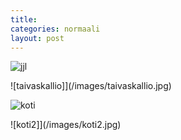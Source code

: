 ```yaml
---
title: 
categories: normaali
layout: post 
--- 
```

![jjl](/images/malmi.jpg)


![taivaskallio]](/images/taivaskallio.jpg)


![koti](/images/koti.jpg)


![koti2]](/images/koti2.jpg)
